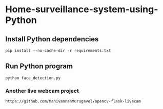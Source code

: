 # Home-surveillance-system-using-Python

## Install Python dependencies
```
pip install --no-cache-dir -r requirements.txt
```
## Run Python program
```
python face_detection.py
```

### Another live webcam project
```
https://github.com/ManivannanMurugavel/opencv-flask-livecam
```
